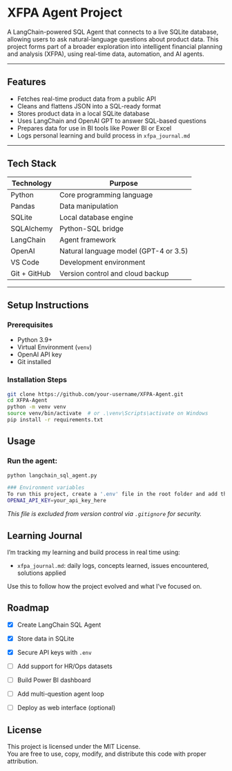 # XFPA Agent Project
A LangChain-powered SQL Agent that connects to a live SQLite database, allowing users to ask natural-language questions about product data. This project forms part of a broader exploration into intelligent financial planning and analysis (XFPA), using real-time data, automation, and AI agents.

---

## Features
- Fetches real-time product data from a public API
- Cleans and flattens JSON into a SQL-ready format
- Stores product data in a local SQLite database
- Uses LangChain and OpenAI GPT to answer SQL-based questions
- Prepares data for use in BI tools like Power BI or Excel
- Logs personal learning and build process in `xfpa_journal.md`

---

## Tech Stack
| Technology | Purpose |
|------------|---------|
| Python | Core programming language |
| Pandas | Data manipulation |
| SQLite | Local database engine |
| SQLAlchemy | Python-SQL bridge |
| LangChain | Agent framework |
| OpenAI | Natural language model (GPT-4 or 3.5) |
| VS Code | Development environment |
| Git + GitHub | Version control and cloud backup |

---

## Setup Instructions

### Prerequisites
- Python 3.9+
- Virtual Environment (`venv`)
- OpenAI API key
- Git installed

### Installation Steps
```bash
git clone https://github.com/your-username/XFPA-Agent.git
cd XFPA-Agent
python -m venv venv
source venv/bin/activate  # or .\venv\Scripts\activate on Windows
pip install -r requirements.txt
```
## Usage

### Run the agent:
```bash
python langchain_sql_agent.py

### Environment variables
To run this project, create a '.env' file in the root folder and add the following:
OPENAI_API_KEY=your_api_key_here
```
*This file is excluded from version control via `.gitignore` for security.*

## Learning Journal
I’m tracking my learning and build process in real time using:

- `xfpa_journal.md`: daily logs, concepts learned, issues encountered, solutions applied

Use this to follow how the project evolved and what I’ve focused on.

## Roadmap
- [x] Create LangChain SQL Agent
- [x] Store data in SQLite
- [x] Secure API keys with `.env`
- [ ] Add support for HR/Ops datasets
- [ ] Build Power BI dashboard
- [ ] Add multi-question agent loop
- [ ] Deploy as web interface (optional)


## License
This project is licensed under the MIT License.  
You are free to use, copy, modify, and distribute this code with proper attribution.

